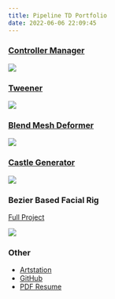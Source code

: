 ```yaml
---
title: Pipeline TD Portfolio
date: 2022-06-06 22:09:45
---
```


### [Controller Manager](https://github.com/liang256/controller-manager)
![](https://user-images.githubusercontent.com/23650308/172152977-ef9a6a5f-8b41-473c-871e-4180a6acf4ab.gif)

### [Tweener](https://github.com/liang256/tweener)
![](https://user-images.githubusercontent.com/23650308/172175600-ec0a9371-6d67-469c-af6a-84016f3c477b.gif)

### [Blend Mesh Deformer](https://github.com/liang256/blend-mesh-deformer)
![](https://user-images.githubusercontent.com/23650308/175259327-e1362626-d2cd-447a-a005-29e39a113136.gif)

### [Castle Generator](https://github.com/liang256/mel-castle-creator)
![](https://user-images.githubusercontent.com/23650308/172132439-9f8df203-e568-4feb-8f53-a975d4f035b7.gif)

### Bezier Based Facial Rig
[Full Project](https://mixcode.tv/disney-junior-ident-series-2019)

![](https://cdnb.artstation.com/p/assets/images/images/015/596/623/original/light-fish-chen-flexible-face-combine.gif?1589187556)

### Other
- [Artstation](https://www.artstation.com/lightfishchen)
- [GitHub](https://github.com/liang256?tab=repositories&q=maya)
- [PDF Resume](/portfolio/pipeline-td/Pipeline-TD-Resume.pdf)